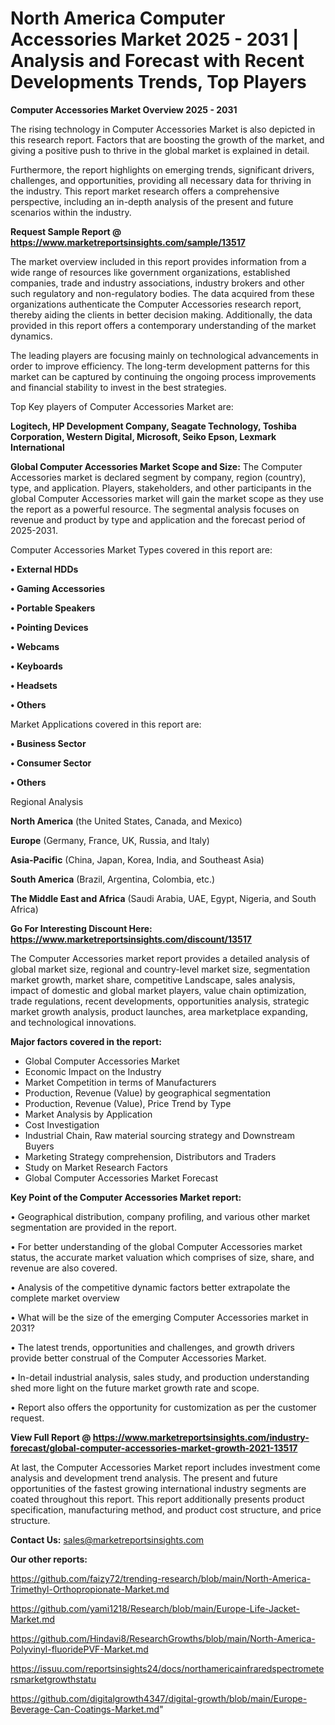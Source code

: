  # North America Computer Accessories Market 2025 - 2031 | Analysis and Forecast with Recent Developments Trends, Top Players

<Strong> Computer Accessories Market Overview 2025 - 2031</strong>

The rising technology in Computer Accessories Market is also depicted in this research report. Factors that are boosting the growth of the market, and giving a positive push to thrive in the global market is explained in detail.

Furthermore, the report highlights on emerging trends, significant drivers, challenges, and opportunities, providing all necessary data for thriving in the industry. This report market research offers a comprehensive perspective, including an in-depth analysis of the present and future scenarios within the industry.

<strong>Request Sample Report @ <a href=https://www.marketreportsinsights.com/sample/13517>https://www.marketreportsinsights.com/sample/13517</a></strong>

The market overview included in this report provides information from a wide range of resources like government organizations, established companies, trade and industry associations, industry brokers and other such regulatory and non-regulatory bodies. The data acquired from these organizations authenticate the Computer Accessories research report, thereby aiding the clients in better decision making. Additionally, the data provided in this report offers a contemporary understanding of the market dynamics.

The leading players are focusing mainly on technological advancements in order to improve efficiency. The long-term development patterns for this market can be captured by continuing the ongoing process improvements and financial stability to invest in the best strategies.

Top Key players of Computer Accessories Market are:

<strong>Logitech, HP Development Company, Seagate Technology, Toshiba Corporation, Western Digital, Microsoft, Seiko Epson, Lexmark International</strong>

<strong><b>Global Computer Accessories Market Scope and Size:</b></strong>
The Computer Accessories market is declared segment by company, region (country), type, and application. Players, stakeholders, and other participants in the global Computer Accessories market will gain the market scope as they use the report as a powerful resource. The segmental analysis focuses on revenue and product by type and application and the forecast period of 2025-2031.

Computer Accessories Market Types covered in this report are:

<strong>• External HDDs

• Gaming Accessories

• Portable Speakers

• Pointing Devices

• Webcams

• Keyboards

• Headsets

• Others</strong>

Market Applications covered in this report are:

<strong>• Business Sector

• Consumer Sector

• Others</strong> 

Regional Analysis

<strong>North America</strong> (the United States, Canada, and Mexico)

<strong>Europe</strong> (Germany, France, UK, Russia, and Italy)

<strong>Asia-Pacific</strong> (China, Japan, Korea, India, and Southeast Asia)

<strong>South America</strong> (Brazil, Argentina, Colombia, etc.)

<strong>The Middle East and Africa</strong> (Saudi Arabia, UAE, Egypt, Nigeria, and South Africa)

<strong>Go For Interesting Discount Here: <a href=https://www.marketreportsinsights.com/discount/13517>https://www.marketreportsinsights.com/discount/13517</a></strong>

The Computer Accessories market report provides a detailed analysis of global market size, regional and country-level market size, segmentation market growth, market share, competitive Landscape, sales analysis, impact of domestic and global market players, value chain optimization, trade regulations, recent developments, opportunities analysis, strategic market growth analysis, product launches, area marketplace expanding, and technological innovations.

<strong><b>Major factors covered in the report:</b></strong>
<ul>
  <li>Global Computer Accessories Market </li>
  <li>Economic Impact on the Industry</li>
  <li>Market Competition in terms of Manufacturers</li>
  <li>Production, Revenue (Value) by geographical segmentation</li>
  <li>Production, Revenue (Value), Price Trend by Type</li>
  <li>Market Analysis by Application</li>
  <li>Cost Investigation</li>
  <li>Industrial Chain, Raw material sourcing strategy and Downstream Buyers</li>
  <li>Marketing Strategy comprehension, Distributors and Traders</li>
  <li>Study on Market Research Factors</li>
  <li>Global Computer Accessories Market Forecast</li>
</ul>

<strong><b>Key Point of the Computer Accessories Market report:</b></strong>

• Geographical distribution, company profiling, and various other market segmentation are provided in the report.

• For better understanding of the global Computer Accessories market status, the accurate market valuation which comprises of size, share, and revenue are also covered.

• Analysis of the competitive dynamic factors better extrapolate the complete market overview

• What will be the size of the emerging Computer Accessories market in 2031?

• The latest trends, opportunities and challenges, and growth drivers provide better construal of the Computer Accessories Market.

• In-detail industrial analysis, sales study, and production understanding shed more light on the future market growth rate and scope.

• Report also offers the opportunity for customization as per the customer request.

<strong><b>View Full Report @ <a href=https://www.marketreportsinsights.com/industry-forecast/global-computer-accessories-market-growth-2021-13517>https://www.marketreportsinsights.com/industry-forecast/global-computer-accessories-market-growth-2021-13517</a></b></strong>


At last, the Computer Accessories Market report includes investment come analysis and development trend analysis. The present and future opportunities of the fastest growing international industry segments are coated throughout this report. This report additionally presents product specification, manufacturing method, and product cost structure, and price structure.

<strong>Contact Us:</strong>
sales@marketreportsinsights.com

<strong>Our other reports:</strong>

<a href=https://github.com/faizy72/trending-research/blob/main/North-America-Trimethyl-Orthopropionate-Market.md>https://github.com/faizy72/trending-research/blob/main/North-America-Trimethyl-Orthopropionate-Market.md</a>

<a href=https://github.com/yami1218/Research/blob/main/Europe-Life-Jacket-Market.md>https://github.com/yami1218/Research/blob/main/Europe-Life-Jacket-Market.md</a>

<a href=https://github.com/Hindavi8/ResearchGrowths/blob/main/North-America-Polyvinyl-fluoridePVF-Market.md>https://github.com/Hindavi8/ResearchGrowths/blob/main/North-America-Polyvinyl-fluoridePVF-Market.md</a>

<a href=https://issuu.com/reportsinsights24/docs/northamericainfraredspectrometersmarketgrowthstatu>https://issuu.com/reportsinsights24/docs/northamericainfraredspectrometersmarketgrowthstatu</a>

<a href=https://github.com/digitalgrowth4347/digital-growth/blob/main/Europe-Beverage-Can-Coatings-Market.md>https://github.com/digitalgrowth4347/digital-growth/blob/main/Europe-Beverage-Can-Coatings-Market.md</a>"
